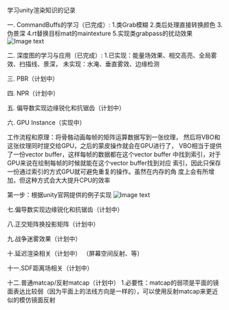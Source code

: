 学习unity渲染知识的记录

一. CommandBuffs的学习（已完成）:
1.类Grab模糊
2.类后处理直接转换颜色
3.伪景深
4.rt替换目标mat的maintexture
5.实现类grabpass的扰动效果
![Image text](https://s4.ax1x.com/2021/12/18/TArc3n.png)


二. 深度图的学习与应用（已完成）:
1.已实现：能量场效果、相交高亮、全局雾效、扫描线、景深，
  未实现：水淹、垂直雾效、边缘检测
  
 
三. PBR（计划中）

四. NPR（计划中） 

五. 偏导数实现边缘锐化和抗锯齿（计划中）

六. GPU Instance（实现中）

 工作流程和原理：将骨骼动画每帧的矩阵运算数据写到一张纹理，
	然后将VBO和这张纹理同时提交给GPU，之后的蒙皮操作就会在GPU进行了，
	VBO相当于提供了一份vector buffer，这样每帧的数据都在这个vector buffer
	中找到索引，对于GPU来说在绘制每帧的时候就能在这个vector buffer找到对应
	索引，因此只保存一份通过索引的方式GPU就可避免重复的操作。虽然在内存的角
	度上会有所增加，但这种方式会大大提升CPU的效率

 第一步：根据unity官网提供的例子实现
	![Image text](https://s4.ax1x.com/2022/01/21/7gg93Q.png)

七.偏导数实现边缘锐化和抗锯齿（计划中）

八.正交矩阵换投影矩阵（计划中）

九.战争迷雾效果（计划中）


十.延迟渲染相关（计划中）
 （屏幕空间反射、等）
 
十一.SDF距离场相关（计划中）

十二.普通matcap/反射matcap（计划中）
	1.必要性：matcap的弱项是平面的镜面表达比较弱（因为平面上的法线方向是一样的），可以使用反射matcap来更近似的模仿镜面反射